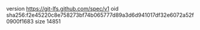 version https://git-lfs.github.com/spec/v1
oid sha256:f2e45220c8e758273bf74b065777d89a3d6d941017df32e6072a52f0900f1683
size 14851
